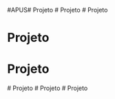 #APUS#   P r o j e t o  
 #   P r o j e t o  
 # Projeto
# Projeto
# Projeto
#   P r o j e t o  
 #   P r o j e t o  
 #   P r o j e t o  
 